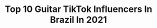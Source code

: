 ---
title: Top 10 Guitar TikTok Influencers In Brazil In 2021
description: >-
  Find top guitar TikTok influencers in Brazil in 2021. Most popular hashtags: #guitar #fyp #foryou #fy.
platform: TikTok
hits: 35
text_top: Discover the best TikTok profiles on inBeat.
text_bottom: inBeat holds 35 TikTok influencers like this in Brazil for you to connect with.
profiles:
  - username: "rodaum"
    fullname: >-
      Rodrigo Yukio Rodaum
    bio: >-
      🎶Violão Fingerstyle Guitar🎶
    location: "Brazil"
    followers: 63700
    engagement: 684
    commentsToLikes: 0.027768
    id: cka0kn15dnc5m0i788vfcyvm6
    verified: false
    hashtags: "#jorgeemateus, #80s, #acousticguitar, #fingerstyleguitar"
  - username: "themyung"
    fullname: >-
      Myung
    bio: >-
      17 •twitter: @the_myung SPOTIFY, INSTA, YOUTUBE, ETC NO LINK ABAIXO
    location: "Brazil"
    followers: 63400
    engagement: 2392
    commentsToLikes: 0.029713
    id: ckbwa1mm300jj0j23s831oyln
    verified: false
    hashtags: "#fyp, #duet, #guitar, #music"
  - username: "real.tik.rock"
    fullname: >-
      🔥Tik Rock🔥
    bio: >-
      🔥🤘🏻HEADBANGERS🤘🏻🔥 VAMOS AUMENTAR O EXÉRCITO DO ROCKN'ROLL ! 🔥🤘🏻😝🤘🏻🔥
    location: "Brazil"
    followers: 8587
    engagement: 823
    commentsToLikes: 0.017566
    id: ckamtsslkw5n20i78jl7563e7
    verified: false
    hashtags: "#genesimmons, #foryoupage, #tiktokrock, #rock"
  - username: "hebertfreire"
    fullname: >-
      Hebert Freire
    bio: >-
      🛸 Aprenda a tocar violão comigo 👇
    location: "Brazil"
    followers: 39000
    engagement: 931
    commentsToLikes: 0.019695
    id: ck9gklx2ljwtf0j78mol77te5
    verified: false
    hashtags: "#viral, #musica, #guitar, #violao"
  - username: "tafnes.tab"
    fullname: >-
      tafnes
    bio: >-
      curitiba, brazil te ensino tudo lá no insta
    location: "Brazil"
    followers: 110000
    engagement: 1637
    commentsToLikes: 0.025269
    id: ckbabetrk3y2c0j23qi67emu4
    verified: false
    hashtags: "#foryou, #fyp, #paravoc, #sing"
  - username: "sergioviolinist"
    fullname: >-
      Sérgio Neto
    bio: >-
      🌄Rio de Janeiro🏝 ME SIGAM NO INSTA TAMBÉM GALERIS💜 ⬇️Veja meu canal no YT⬇️
    location: "Brazil"
    followers: 21000
    engagement: 1607
    commentsToLikes: 0.068139
    id: ck8s5b74nf32b0j78a19k11cx
    verified: false
    hashtags: "#foryoupage, #notfyp, #quarentena, #notforyou"
  - username: "pedrolomando"
    fullname: >-
      Pedro Lomando Rocha
    bio: >-
      Se vc se divertiu, meu dever foi cumprido
    location: "Brazil"
    followers: 26600
    engagement: 2487
    commentsToLikes: 0.031237
    id: ckc8yszxpnf260j239d86sz6s
    verified: false
    hashtags: "#fyp, #fy, #viral, #backtoschool"
  - username: "marcoseugeniods"
    fullname: >-
      Marcos Eugênio
    bio: >-
      Vídeos relacionados à séries, filmes, games e humor... Somos 4k, gratidão! 😊🦊
    location: "Brazil"
    followers: 4721
    engagement: 1290
    commentsToLikes: 0.085608
    id: ckbqhmjab2xnb0j23ryqidazf
    verified: false
    hashtags: "#videogame, #fy, #comedia, #humor"
  - username: "gioduart3"
    fullname: >-
      Gionária Duarte
    bio: >-
      Uma pessoa não muito normal 😉 Apaixonada por animais 🐾 Jesus Cristo 🙏❤
    location: "Brazil"
    followers: 2344
    engagement: 2130
    commentsToLikes: 0.016728
    id: ckdc55ruwgyf90j23se88amxs
    verified: false
    hashtags: "#catsoftiktok, #viral, #dogsoftiktok, #foryou"
  - username: "gellioficial"
    fullname: >-
      Gelli Clash
    bio: >-
      Testando coisas malucas! Bora 700k ❤️💚 Segue @gelliclash no insta😍
    location: "Brazil"
    followers: 689100
    engagement: 1578
    commentsToLikes: 0.011374
    id: ck8vxlewfrene0j78i804jq80
    verified: true
    hashtags: "#viral, #oldspicebrasil, #homemdeferro, #gelli"
---